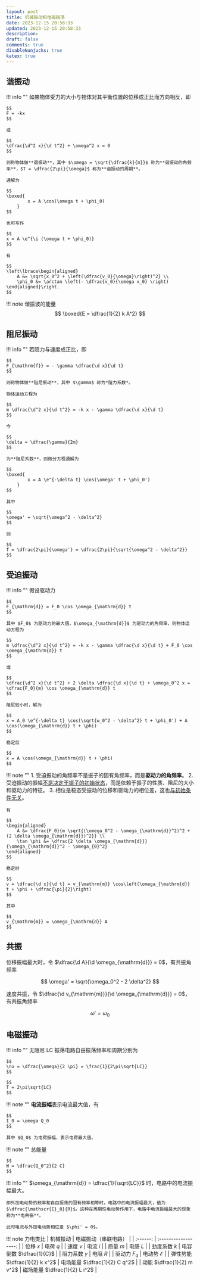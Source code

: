 ```yaml
---
layout: post
title: 机械振动和电磁振荡
date: 2023-12-15 20:58:33
updated: 2023-12-15 20:58:33
description:
draft: false
comments: true
disableNunjucks: true
katex: true
---
```


## 谐振动

!!! info ""
    如果物体受力的大小与物体对其平衡位置的位移成正比而方向相反，即

    $$
    F = -kx
    $$

    或

    $$
    \dfrac{\d^2 x}{\d t^2} + \omega^2 x = 0
    $$

    则称物体做**谐振动**，其中 $\omega = \sqrt{\dfrac{k}{m}}$ 称为**谐振动的角频率**，$T = \dfrac{2\pi}{\omega}$ 称为**谐振动的周期**。

    通解为

    $$
    \boxed{
            x = A \cos(\omega t + \phi_0)
        }
    $$

    也可写作

    $$
    x = A \e^{\i (\omega t + \phi_0)}
    $$

    有

    $$
    \left\lbrace\begin{aligned}
        A &= \sqrt{x_0^2 + \left(\dfrac{v_0}{\omega}\right)^2} \\
        \phi_0 &= \arctan \left(- \dfrac{v_0}{\omega x_0} \right)
    \end{aligned}\right.
    $$


!!! note 谐振波的能量
    $$
    \boxed{E = \dfrac{1}{2} k A^2}
    $$

## 阻尼振动

!!! info ""
    若阻力与速度成正比，即

    $$
    F_{\mathrm{f}} = - \gamma \dfrac{\d x}{\d t}
    $$

    则称物体做**阻尼振动**，其中 $\gamma$ 称为*阻力系数*。

    物体运动方程为

    $$
    m \dfrac{\d^2 x}{\d t^2} = -k x - \gamma \dfrac{\d x}{\d t}
    $$

    令

    $$
    \delta = \dfrac{\gamma}{2m}
    $$

    为**阻尼系数**，则微分方程通解为

    $$
    \boxed{
            x = A \e^{-\delta t} \cos(\omega' t + \phi_0')
        }
    $$

    其中

    $$
    \omega' = \sqrt{\omega^2 - \delta^2}
    $$

    则

    $$
    T = \dfrac{2\pi}{\omega'} = \dfrac{2\pi}{\sqrt{\omega^2 - \delta^2}}
    $$

## 受迫振动

!!! info ""
    假设驱动力

    $$
    F_{\mathrm{d}} = F_0 \cos \omega_{\mathrm{d}} t
    $$

    其中 $F_0$ 为驱动力的最大值，$\omega_{\mathrm{d}}$ 为驱动力的角频率，则物体运动方程为

    $$
    m \dfrac{\d^2 x}{\d t^2} = -k x - \gamma \dfrac{\d x}{\d t} + F_0 \cos \omega_{\mathrm{d}} t
    $$

    或

    $$
    \dfrac{\d^2 x}{\d t^2} + 2 \delta \dfrac{\d x}{\d t} + \omega_0^2 x = \dfrac{F_0}{m} \cos \omega_{\mathrm{d}} t
    $$

    阻尼较小时，解为

    $$
    x = A_0 \e^{-\delta t} \cos(\sqrt{w_0^2 - \delta^2} t + \phi_0') + A \cos(\omega_{\mathrm{d}} t + \phi)
    $$

    稳定后

    $$
    x = A \cos(\omega_{\mathrm{d}} t + \phi)
    $$

!!! note ""
    1. 受迫振动的角频率不是振子的固有角频率，而是**驱动力的角频率**。
    2. 受迫振动的振幅<u>不是决定于振子的初始状态</u>，而是依赖于振子的性质、阻尼的大小和驱动力的特征。
    3. 相位是稳态受振动的位移和驱动力的相位差，这也<u>与初始条件无关</u>。

    有

    $$
    \begin{aligned}
        A &= \dfrac{F_0}{m \sqrt{(\omega_0^2 - \omega_{\mathrm{d}}^2)^2 + (2 \delta \omega_{\mathrm{d}})^2}} \\
        \tan \phi &= \dfrac{2 \delta \omega_{\mathrm{d}}}{\omega_{\mathrm{d}}^2 - \omega_{0}^2}
    \end{aligned}
    $$

    稳定时

    $$
    v = \dfrac{\d x}{\d t} = v_{\mathrm{m}} \cos\left(\omega_{\mathrm{d}} t + \phi + \dfrac{\pi}{2}\right)
    $$

    其中

    $$
    v_{\mathrm{m}} = \omega_{\mathrm{d}} A
    $$

## 共振

位移振幅最大时，令 $\dfrac{\d A}{\d \omega_{\mathrm{d}}} = 0$，有共振角频率

$$
\omega' = \sqrt{\omega_0^2 - 2 \delta^2}
$$

速度共振，令 $\dfrac{\d v_{\mathrm{m}}}{\d \omega_{\mathrm{d}}} = 0$，有共振角频率

$$
\omega' = \omega_0
$$

## 电磁振动

!!! info ""
    无阻尼 LC 振荡电路自由振荡频率和周期分别为

    $$
    \nu = \dfrac{\omega}{2 \pi} = \frac{1}{2\pi\sqrt{LC}}
    $$

    $$
    T = 2\pi\sqrt{LC}
    $$

!!! note ""
    **电流振幅**表示电流最大值，有

    $$
    I_0 = \omega Q_0
    $$

    其中 $Q_0$ 为电荷振幅，表示电荷最大值。

!!! note ""
    总能量

    $$
    W = \dfrac{Q_0^2}{2 C}
    $$

!!! info ""
    $\omega_{\mathrm{d}} = \dfrac{1}{\sqrt{LC}}$ 时，电路中的电流振幅最大。

    即外加电动势的频率和自由振荡的固有频率相等时，电路中的电流振幅最大，值为 $\dfrac{\mathscr{E}_0}{R}$。这种在周期性电动势作用下，电路中电流振幅最大的现象称为**电共振**。

    此时电流与外加电动势相位差 $\phi' = 0$。

!!! note 力电类比
    |           机械振动            |     电磁振动（串联电路）      |
    |           :------:            |     :------------------:      |
    |           位移 $x$            |           电荷 $q$            |
    |           速度 $v$            |           电流 $i$            |
    |           质量 $m$            |           电感 $L$            |
    |         劲度系数 $k$          |    电容倒数 $\dfrac{1}{C}$    |
    |       阻力系数 $\gamma$       |           电阻 $R$            |
    |    驱动力 $F_{\mathrm{d}}$    |     电动势 $\mathscr{E}$      |
    | 弹性势能 $\dfrac{1}{2} k x^2$ | 电场能量 $\dfrac{1}{2} C q^2$ |
    |   动能 $\dfrac{1}{2} m v^2$   | 磁场能量 $\dfrac{1}{2} L i^2$ |
